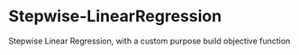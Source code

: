 # Stepwise-LinearRegression
Stepwise Linear Regression, with a custom purpose build objective function
